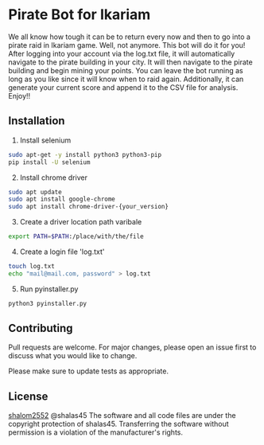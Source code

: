 # Pirate Bot for Ikariam
We all know how tough it can be to return every now and then to go into a pirate raid in Ikariam game.
Well, not anymore.
This bot will do it for you!
After logging into your account via the log.txt file, it will automatically navigate to the pirate building in your city.
It will then navigate to the pirate building and begin mining your points.
You can leave the bot running as long as you like since it will know when to raid again.
Additionally, it can generate your current score and append it to the CSV file for analysis.
Enjoy!!

## Installation
1. Install selenium


```bash
sudo apt-get -y install python3 python3-pip
pip install -U selenium
```
2. Install chrome driver
```bash
sudo apt update
sudo apt install google-chrome
sudo apt install chrome-driver-{your_version}
```
3. Create a driver location path varibale
```bash
export PATH=$PATH:/place/with/the/file
```
4. Create a login file 'log.txt'
```bash
touch log.txt
echo "mail@mail.com, password" > log.txt
```
5. Run pyinstaller.py
```bash
python3 pyinstaller.py
```


## Contributing
Pull requests are welcome. For major changes, please open an issue first to discuss what you would like to change.

Please make sure to update tests as appropriate.

## License
[shalom2552](https://github.com/shalom2552)
@shalas45 The software and all code files are under the copyright protection of shalas45. Transferring the software without permission is a violation of the manufacturer's rights.
